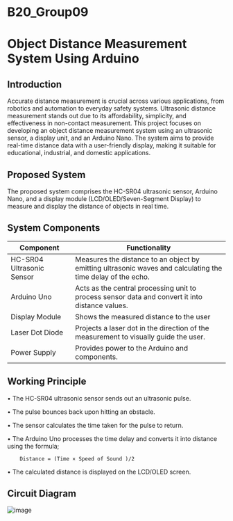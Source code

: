 # B20_Group09

# Object Distance Measurement System Using Arduino
## Introduction
Accurate distance measurement is crucial across various applications, from robotics and automation to everyday safety systems. Ultrasonic distance measurement stands out due to its affordability, simplicity, and effectiveness in non-contact measurement. This project focuses on developing an object distance measurement system using an ultrasonic sensor, a display unit, and an Arduino Nano. The system aims to provide real-time distance data with a user-friendly display, making it suitable for educational, industrial, and domestic applications.

## Proposed System
The proposed system comprises the HC-SR04 ultrasonic sensor, Arduino Nano, and a display module (LCD/OLED/Seven-Segment Display) to measure and display the distance of objects in real time.

## System Components
| Component  | Functionality |
| ------------- | ------------- |
| HC-SR04 Ultrasonic Sensor  | Measures the distance to an object by emitting ultrasonic waves and calculating the time delay of the echo.  |
| Arduino Uno  | Acts as the central processing unit to process sensor data and convert it into distance values.  |
| Display Module  | Shows the measured distance to the user  |
| Laser Dot Diode  | Projects a laser dot in the direction of the measurement to visually guide the user.  |
| Power Supply  | Provides power to the Arduino and components.  |

## Working Principle
•	The HC-SR04 ultrasonic sensor sends out an ultrasonic pulse.

•	The pulse bounces back upon hitting an obstacle.

•	The sensor calculates the time taken for the pulse to return.

•	The Arduino Uno processes the time delay and converts it into distance using the formula;

        Distance = (Time × Speed of Sound )/2
  
•	The calculated distance is displayed on the LCD/OLED screen.

## Circuit Diagram
![image](https://github.com/user-attachments/assets/520c726f-b4b4-4db2-8af0-17fa0da7c39e)

